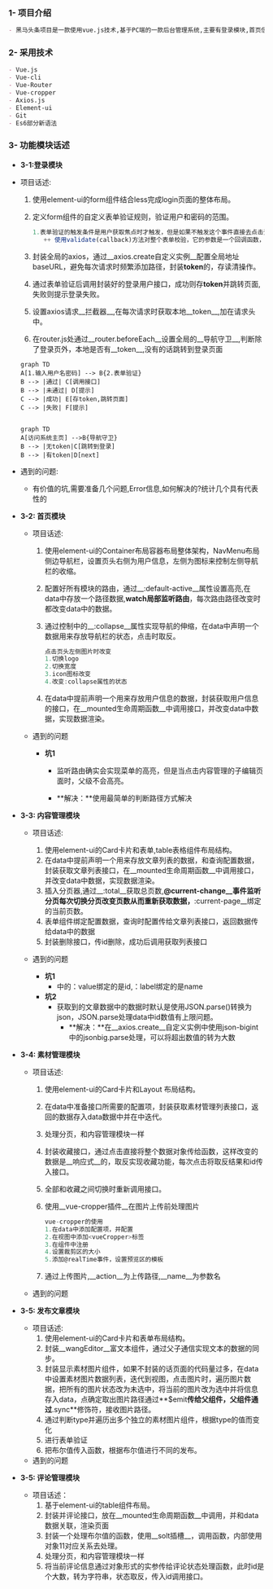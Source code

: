 ### 1- 项目介绍

```markdown
- 黑马头条项目是一款使用vue.js技术,基于PC端的一款后台管理系统,主要有登录模块,首页信息展示模块,文章管理模块等
```

### 2- 采用技术

```markdown
- Vue.js
- Vue-cli
- Vue-Router
- Vue-cropper
- Axios.js
- Element-ui
- Git
- Es6部分新语法
```

### 3- 功能模块话述

- **3-1:登录模块**

- 项目话述: 

  1. 使用element-ui的form组件结合less完成login页面的整体布局。

  2. 定义form组件的自定义表单验证规则，验证用户和密码的范围。

     ```js
     1.表单验证的触发条件是用户获取焦点时才触发，但是如果不触发这个事件直接去点击登录，那么就不会触发表单验证。
     	++ 使用validate(callback)方法对整个表单校验，它的参数是一个回调函数，有两个参数：是否校验成功，未通过校验的字段，当都为true时在执行下一步
     ```

  3. 封装全局的axios，通过__axios.create自定义实例__配置全局地址baseURL，避免每次请求时频繁添加路径，封装**token**的，存读清操作。

  4. 通过表单验证后调用封装好的登录用户接口，成功则存**token**并跳转页面,失败则提示登录失败。

  5. 设置axios请求__拦截器__,在每次请求时获取本地__token__,加在请求头中。

  6. 在router.js处通过__router.beforeEach__设置全局的__导航守卫__,判断除了登录页外，本地是否有__token__,没有的话跳转到登录页面

  ```mermaid
  graph TD
  A[1.输入用户名密码] --> B{2.表单验证}
  B --> |通过| C[调用接口]
  B --> |未通过| D[提示]
  C --> |成功| E[存token,跳转页面]
  C --> |失败| F[提示]
  ```

  ```mermaid
  
  graph TD
  A[访问系统主页] -->B{导航守卫}
  B --> |无token|C[跳转到登录]
  B --> |有token|D[next]
  
  ```

  

- 遇到的问题:
  
  - 有价值的坑,需要准备几个问题,Error信息,如何解决的?统计几个具有代表性的
  
- **3-2: 首页模块**

  - 项目话述:

    1. 使用element-ui的Container布局容器布局整体架构，NavMenu布局侧边导航栏，设置页头右侧为用户信息，左侧为图标来控制左侧导航栏的收缩。

    2. 配置好所有模块的路由，通过__:default-active__属性设置高亮,在data中存放一个路径数据,__watch局部监听路由__，每次路由路径改变时都改变data中的数据。

    3. 通过控制<el-menu>中的__:collapse__属性实现导航的伸缩，在data中声明一个数据用来存放导航栏的状态，点击时取反。

       ```js
       点击页头左侧图片时改变
       1.切换logo
       2.切换宽度
       3.icon图标改变
       4.改变:collapse属性的状态
       ```

    4. 在data中提前声明一个用来存放用户信息的数据，封装获取用户信息的接口，在__mounted生命周期函数__中调用接口，并改变data中数据，实现数据渲染。

  - 遇到的问题

    + **坑1**

      + 监听路由确实会实现菜单的高亮，但是当点击内容管理的子编辑页面时，父级不会高亮。

      + **解决：**使用最简单的判断路径方式解决

        

- **3-3: 内容管理模块**

  + 项目话述:

    1. 使用element-ui的Card卡片和表单,table表格组件布局结构。
    2. 在data中提前声明一个用来存放文章列表的数据，和查询配置数据，封装获取文章列表接口，在__mounted生命周期函数__中调用接口，并改变data中数据，实现数据渲染。
    3. 插入分页器<el-pagination>,通过__:total__获取总页数,__@current-change__事件监听分页每次切换分页改变页数从而重新获取数据，__:current-page__绑定的当前页数。
    4. 表单组件绑定配置数据，查询时配置传给文章列表接口，返回数据传给data中的数据
    5. 封装删除接口，传id删除，成功后调用获取列表接口

    

  + 遇到的问题

    + **坑1**
      + <el-option>中的：value绑定的是id,：label绑定的是name
    + **坑2**
      + 获取到的文章数据中的数据时默认是使用JSON.parse()转换为json，JSON.parse处理data中id数值有上限问题。
        + **解决：**在__axios.create__自定义实例中使用json-bigint中的jsonbig.parse处理，可以将超出数值的转为大数

- **3-4: 素材管理模块**

  + 项目话述:

    1. 使用element-ui的Card卡片和Layout 布局结构。

    2. 在data中准备接口所需要的配置项，封装获取素材管理列表接口，返回的数据存入data数据中并在<el-row>中迭代。

    3. 处理分页，和内容管理模块一样

    4. 封装收藏接口，通过点击直接将整个数据对象传给函数，这样改变的数据是__响应式__的，取反实现收藏功能，每次点击将取反结果和id传入接口。

    5. 全部和收藏之间切换时重新调用接口。

    6. 使用__vue-cropper插件__在图片上传前处理图片

       ```js
       vue-cropper的使用
       1.在data中添加配置项，并配置
       2.在视图中添加<vueCropper>标签
       3.在组件中注册
       4.设置裁剪区的大小
       5.添加@realTime事件，设置预览区的模板
       ```

       

    7. 通过<el-upload>上传图片,__action__为上传路径,__name__为参数名

  + 遇到的问题

- **3-5: 发布文章模块**

  + 项目话述:
    1. 使用element-ui的Card卡片和表单布局结构。
    2. 封装__wangEditor__富文本组件，通过父子通信实现文本的数据的同步。
    3. 封装显示素材图片组件，如果不封装的话页面的代码量过多，在data中设置素材图片数据列表，迭代到视图，点击图片时，遍历图片数据，把所有的图片状态改为未选中，将当前的图片改为选中并将信息存入data，点确定取出图片路径通过**$emit**传给父组件，父组件通过**.sync**修饰符，接收图片路径。
    4. 通过判断type并遍历出多个独立的素材图片组件，根据type的值而变化
    5. 进行表单验证
    6. 把布尔值传入函数，根据布尔值进行不同的发布。
  + 遇到的问题

- **3-5: 评论管理模块**

  + 项目话述：
    1. 基于element-ui的table组件布局。
    2. 封装并评论接口，放在__mounted生命周期函数__中调用，并和data数据关联，渲染页面
    3. 封装一个处理布尔值的函数，使用__solt插槽__，调用函数，内部使用对象11对应关系去处理。
    4. 处理分页，和内容管理模块一样
    5. 将当前评论信息通过对象形式的实参传给评论状态处理函数，此时id是个大数，转为字符串，状态取反，传入id调用接口。